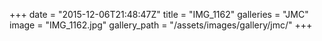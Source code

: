 +++
date = "2015-12-06T21:48:47Z"
title = "IMG_1162"
galleries = "JMC"
image = "IMG_1162.jpg"
gallery_path = "/assets/images/gallery/jmc/"
+++
